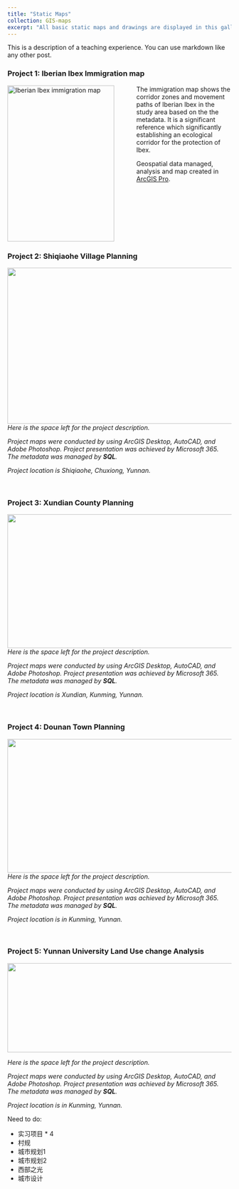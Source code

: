 ```yaml
---
title: "Static Maps"
collection: GIS-maps
excerpt: "All basic static maps and drawings are displayed in this gallery."
---
```

This is a description of a teaching experience. You can use markdown like any other post.

### **Project 1: Iberian Ibex Immigration map**

<img src="{{site.url}}/images/GIS-maps/static-map/Immigration_map.png" alt="Iberian Ibex immigration map" align="left" width=240 height=350 style="margin-right: 50px;">

The immigration map shows the corridor zones and movement paths of Iberian Ibex in the study area based on the the metadata. It is a significant reference which significantly establishing an ecological corridor for the protection of Ibex.

Geospatial data managed, analysis and map created in [ArcGIS Pro](https://www.esri.com/en-us/arcgis/products/arcgis-pro/overview).

<br clear="left"/>

### **Project 2: Shiqiaohe Village Planning**

<img src="{{site.url}}/images/GIS-maps/static-map/shiqiaohe-maps.png" align="right" width=560 height=350 style="margin-left: 50px;">

*Here is the space left for the project description.*

*Project maps were conducted by using ArcGIS Desktop, AutoCAD, and Adobe Photoshop. Project presentation was achieved by Microsoft 365. The metadata was managed by **SQL**.*

*Project location is Shiqiaohe, Chuxiong, Yunnan.*

<br clear="right"/>

### **Project 3: Xundian County Planning**

<img src="{{site.url}}/images/GIS-maps/static-map/xundian-maps.png" align="right" width=560 height=300 style="margin-left: 40px;">

*Here is the space left for the project description.*

*Project maps were conducted by using ArcGIS Desktop, AutoCAD, and Adobe Photoshop. Project presentation was achieved by Microsoft 365. The metadata was managed by **SQL**.*

*Project location is Xundian, Kunming, Yunnan.*

<br clear="right">

### **Project 4: Dounan Town Planning**

<img src="{{site.url}}/images/GIS-maps/static-map/dounan-maps.png" align="left" width=560 height=300 style="margin-right: 40px;">

*Here is the space left for the project description.*

*Project maps were conducted by using ArcGIS Desktop, AutoCAD, and Adobe Photoshop. Project presentation was achieved by Microsoft 365. The metadata was managed by **SQL**.*

*Project location is in Kunming, Yunnan.*

<br clear="left">

### **Project 5: Yunnan University Land Use change Analysis**

<img src="{{site.url}}/images/GIS-maps/static-map/yunnan-landuse-maps.png" width=930 height=200>

*Here is the space left for the project description.*

*Project maps were conducted by using ArcGIS Desktop, AutoCAD, and Adobe Photoshop. Project presentation was achieved by Microsoft 365. The metadata was managed by **SQL**.*

*Project location is in Kunming, Yunnan.*

Need to do:
* 实习项目 * 4
* 村规
* 城市规划1
* 城市规划2
* 西部之光
* 城市设计
